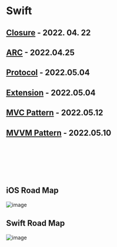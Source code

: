 # Swift


## [Closure](https://github.com/Raccoon97/Swift/blob/main/Closure.md) - 2022. 04. 22


## [ARC](https://github.com/Raccoon97/Swift/blob/main/ARC.md) - 2022.04.25

 
## [Protocol](https://github.com/Raccoon97/Swift/blob/main/Protocol.md) - 2022.05.04


## [Extension](https://github.com/Raccoon97/Swift/blob/main/Extension.md) - 2022.05.04


## [MVC Pattern](https://github.com/Raccoon97/Swift/blob/main/MVC%20Pattern.md) - 2022.05.12

## [MVVM Pattern]() - 2022.05.10

<br><br><br><br><br>
## iOS Road Map
![image](https://raw.githubusercontent.com/godrm/mobile-developer-roadmap/master/Images/iOS_roadmap_v1.0.png)

## Swift Road Map
![image](https://raw.githubusercontent.com/godrm/mobile-developer-roadmap/master/Images/Swift_programming_roadmap_v0.9.png)
